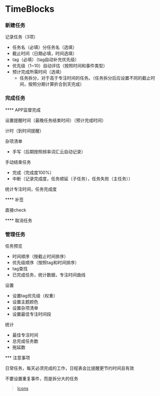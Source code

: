 # TimeBlocks

### 新建任务

记录任务（3项）

* 任务名（必填）分任务名（选填）
* 截止时间（日期必填，时间选填）
* tag（必填）（tag自动补充优先级）
* 优先级（1~10）自动评估（按照时间和事件类型）
* 预计完成所需时间（选填）
  * 任务拆分，对于高于专注时间的任务。（任务拆分后应设置不同的截止时间，按照分期计算折合到天完成）

### 完成任务

**** APP监督完成 

设置提醒时间（最晚任务结束时间）（预计完成时间）

计时（到时间提醒）

杂项清单

* 手写（后期按照频率词汇云自动记录）

手动结束任务

* 完成（完成度100%）
* 中断（记录完成度，任务顺延（子任务），任务失败（主任务））

统计专注时间，任务完成度

**** 补签

直接check

**** 取消任务

### 管理任务

任务预览

* 时间顺序（按截止时间排序）
* 优先级顺序（按照tag和时间排序）
* tag查找
* 已完成任务，统计数据，专注时间曲线

设置

* 设置tag优先级（权重）
* 设置主题颜色
* 设置杂项清单
* 设置最佳专注时间段

统计

* 最佳专注时间
* 总完成任务数
* 拖延数

*** 注意事项

日常任务，每天必须完成的工作，日程表会比提醒更节约时间且有效

不要设置重复事件，而是拆分大的任务



>[Icons](https://www.iconfont.cn/collections/detail?spm=a313x.7781069.0.da5a778a4&cid=19519)
>
>